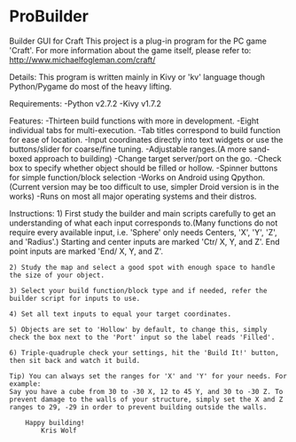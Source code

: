 ProBuilder
==========

Builder GUI for Craft
	This project is a plug-in program for the PC game 'Craft'. For more information about the game itself, please refer to: http://www.michaelfogleman.com/craft/
	
Details:
	This program is written mainly in Kivy or 'kv' language though Python/Pygame do most of the heavy lifting.
	
Requirements:
	-Python v2.7.2
	-Kivy v1.7.2

Features:
	-Thirteen build functions with more in development.
	-Eight individual tabs for multi-execution. 
	-Tab titles correspond to build function for ease of location.
	-Input coordinates directly into text widgets or use the buttons/slider for coarse/fine tuning.
	-Adjustable ranges.(A more sand-boxed approach to building)
	-Change target server/port on the go.
	-Check box to specify whether object should be filled or hollow.
	-Spinner buttons for simple function/block selection
	-Works on Android using Qpython.(Current version may be too difficult to use, simpler Droid version is in the works)
	-Runs on most all major operating systems and their distros.
	
Instructions:
	1) First study the builder and main scripts carefully to get an understanding of what each input corresponds to.(Many functions do not require every available input, i.e. 'Sphere' only needs Centers, 'X', 'Y', 'Z', and 'Radius'.) Starting and center inputs are marked 'Ctr/ X, Y, and Z'. End point inputs are marked 'End/ X, Y, and Z'.
	
	2) Study the map and select a good spot with enough space to handle the size of your object.
	
	3) Select your build function/block type and if needed, refer the builder script for inputs to use.
	
	4) Set all text inputs to equal your target coordinates.
	
	5) Objects are set to 'Hollow' by default, to change this, simply check the box next to the 'Port' input so the label reads 'Filled'.
	
	6) Triple-quadruple check your settings, hit the 'Build It!' button, then sit back and watch it build.
	
	Tip) You can always set the ranges for 'X' and 'Y' for your needs. For example:
	Say you have a cube from 30 to -30 X, 12 to 45 Y, and 30 to -30 Z. To prevent damage to the walls of your structure, simply set the X and Z ranges to 29, -29 in order to prevent building outside the walls.

		Happy building!
			Kris Wolf